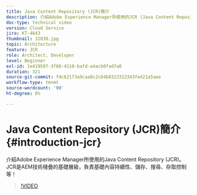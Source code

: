 ```yaml
---
title: Java Content Repository (JCR)簡介
description: 介紹Adobe Experience Manager所使用的JCR (Java Content Repository)。 JCR是AEM技術棧疊的基礎層級，負責基礎內容持續性、儲存、搜尋、存取控制等！
doc-type: technical video
version: Cloud Service
jira: KT-4643
thumbnail: 32030.jpg
topic: Architecture
feature: JCR
role: Architect, Developer
level: Beginner
exl-id: 1e419597-3f60-4110-bafd-a4acb0fad7a0
duration: 321
source-git-commit: f4c621f3a9caa8c2c64b8323312343fe421a5aee
workflow-type: tm+mt
source-wordcount: '90'
ht-degree: 0%

---
```


# Java Content Repository (JCR)簡介 {#introduction-jcr}

介紹Adobe Experience Manager所使用的Java Content Repository (JCR)。 JCR是AEM技術棧疊的基礎層級，負責基礎內容持續性、儲存、搜尋、存取控制等！

>[!VIDEO](https://video.tv.adobe.com/v/32030?quality=12&learn=on)

